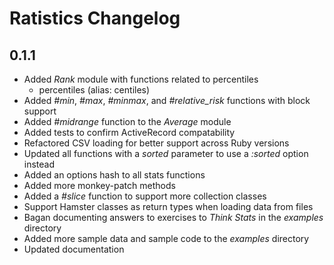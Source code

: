 # Ratistics Changelog

## 0.1.1

* Added *Rank* module with functions related to percentiles
  * percentiles (alias: centiles)
* Added *#min*, *#max*, *#minmax*, and *#relative_risk* functions with block support
* Added *#midrange* function to the *Average* module
* Added tests to confirm ActiveRecord compatability
* Refactored CSV loading for better support across Ruby versions
* Updated all functions with a *sorted* parameter to use a *:sorted* option instead
* Added an options hash to all stats functions
* Added more monkey-patch methods
* Added a *#slice* function to support more collection classes
* Support Hamster classes as return types when loading data from files
* Bagan documenting answers to exercises to *Think Stats* in the *examples* directory
* Added more sample data and sample code to the *examples* directory
* Updated documentation
